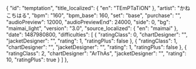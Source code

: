 {
      "id": "temptation",
      "title_localized": {
        "en": "TEmPTaTiON"
      },
      "artist": "かねこちはる",
      "bpm": "160",
      "bpm_base": 160,
      "set": "base",
      "purchase": "",
      "audioPreview": 12000,
      "audioPreviewEnd": 24000,
      "side": 0,
      "bg": "maimai_light",
      "version": "3.0",
      "source_localized": {
        "en": "maimai"
      },
      "date": 1487980800,
      "difficulties": [
        {
          "ratingClass": 0,
          "chartDesigner": "",
          "jacketDesigner": "",
          "rating": 1,
          "ratingPlus": false
        },
        {
          "ratingClass": 1,
          "chartDesigner": "",
          "jacketDesigner": "",
          "rating": 1,
          "ratingPlus": false
        },
        {
          "ratingClass": 2,
          "chartDesigner": "ArThAs",
          "jacketDesigner": "",
          "rating": 10,
          "ratingPlus": true
        }
      ]
    },